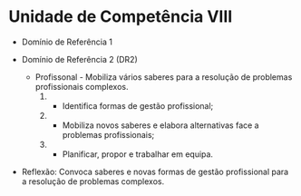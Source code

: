 

# Unidade de Competência VIII

-   Domínio de Referência 1
-   Domínio de Referência 2 (DR2)
    -   Profissonal - Mobiliza vários saberes  para a resolução de problemas profissionais complexos.
        1.  - Identifica formas de gestão profissional;
        2.  - Mobiliza novos saberes e elabora alternativas face a problemas profissionais;
        3.  - Planificar, propor e trabalhar em equipa.

-   Reflexão:
    Convoca saberes e novas formas de gestão profissional para a resolução de problemas complexos.

